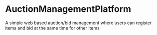 # AuctionManagementPlatform
A simple web based auction/bid management where users can register items and bid at the same time for other items
